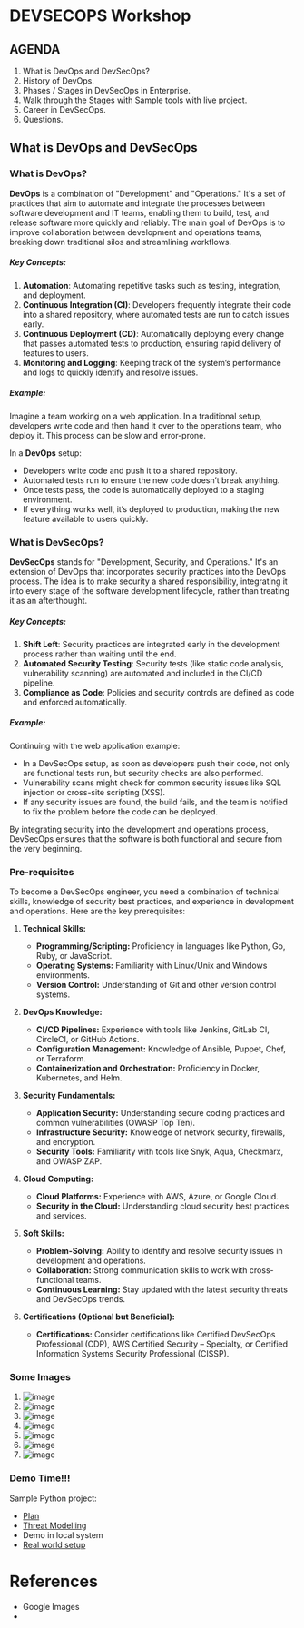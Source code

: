 # DEVSECOPS Workshop

## AGENDA
1. What is DevOps and DevSecOps?
2. History of DevOps.
3. Phases / Stages in DevSecOps in Enterprise.
4. Walk through the Stages with Sample tools with live project.
5. Career in DevSecOps.
6. Questions.

## What is DevOps and DevSecOps
### What is DevOps?

**DevOps** is a combination of "Development" and "Operations." It's a set of practices that aim to automate and integrate the processes between software development and IT teams, enabling them to build, test, and release software more quickly and reliably. The main goal of DevOps is to improve collaboration between development and operations teams, breaking down traditional silos and streamlining workflows.

##### Key Concepts:
1. **Automation**: Automating repetitive tasks such as testing, integration, and deployment.
2. **Continuous Integration (CI)**: Developers frequently integrate their code into a shared repository, where automated tests are run to catch issues early.
3. **Continuous Deployment (CD)**: Automatically deploying every change that passes automated tests to production, ensuring rapid delivery of features to users.
4. **Monitoring and Logging**: Keeping track of the system’s performance and logs to quickly identify and resolve issues.

##### Example:
Imagine a team working on a web application. In a traditional setup, developers write code and then hand it over to the operations team, who deploy it. This process can be slow and error-prone.

In a **DevOps** setup:
- Developers write code and push it to a shared repository.
- Automated tests run to ensure the new code doesn’t break anything.
- Once tests pass, the code is automatically deployed to a staging environment.
- If everything works well, it’s deployed to production, making the new feature available to users quickly.

### What is DevSecOps?

**DevSecOps** stands for "Development, Security, and Operations." It's an extension of DevOps that incorporates security practices into the DevOps process. The idea is to make security a shared responsibility, integrating it into every stage of the software development lifecycle, rather than treating it as an afterthought.

##### Key Concepts:
1. **Shift Left**: Security practices are integrated early in the development process rather than waiting until the end.
2. **Automated Security Testing**: Security tests (like static code analysis, vulnerability scanning) are automated and included in the CI/CD pipeline.
3. **Compliance as Code**: Policies and security controls are defined as code and enforced automatically.

##### Example:
Continuing with the web application example:
- In a DevSecOps setup, as soon as developers push their code, not only are functional tests run, but security checks are also performed.
- Vulnerability scans might check for common security issues like SQL injection or cross-site scripting (XSS).
- If any security issues are found, the build fails, and the team is notified to fix the problem before the code can be deployed.

By integrating security into the development and operations process, DevSecOps ensures that the software is both functional and secure from the very beginning.

### Pre-requisites

To become a DevSecOps engineer, you need a combination of technical skills, knowledge of security best practices, and experience in development and operations. Here are the key prerequisites:

1. **Technical Skills:**
   - **Programming/Scripting:** Proficiency in languages like Python, Go, Ruby, or JavaScript.
   - **Operating Systems:** Familiarity with Linux/Unix and Windows environments.
   - **Version Control:** Understanding of Git and other version control systems.

2. **DevOps Knowledge:**
   - **CI/CD Pipelines:** Experience with tools like Jenkins, GitLab CI, CircleCI, or GitHub Actions.
   - **Configuration Management:** Knowledge of Ansible, Puppet, Chef, or Terraform.
   - **Containerization and Orchestration:** Proficiency in Docker, Kubernetes, and Helm.

3. **Security Fundamentals:**
   - **Application Security:** Understanding secure coding practices and common vulnerabilities (OWASP Top Ten).
   - **Infrastructure Security:** Knowledge of network security, firewalls, and encryption.
   - **Security Tools:** Familiarity with tools like Snyk, Aqua, Checkmarx, and OWASP ZAP.

4. **Cloud Computing:**
   - **Cloud Platforms:** Experience with AWS, Azure, or Google Cloud.
   - **Security in the Cloud:** Understanding cloud security best practices and services.

5. **Soft Skills:**
   - **Problem-Solving:** Ability to identify and resolve security issues in development and operations.
   - **Collaboration:** Strong communication skills to work with cross-functional teams.
   - **Continuous Learning:** Stay updated with the latest security threats and DevSecOps trends.

6. **Certifications (Optional but Beneficial):**
   - **Certifications:** Consider certifications like Certified DevSecOps Professional (CDP), AWS Certified Security – Specialty, or Certified Information Systems Security Professional (CISSP).


### Some Images
1. ![image](https://github.com/user-attachments/assets/bae4abd9-4269-4b70-bcac-5ba4e4000623)
2. ![image](https://github.com/user-attachments/assets/19783fad-42c8-4b90-9ed2-0b879efc9635)
3. ![image](https://github.com/user-attachments/assets/8943d3fc-55af-4513-8b2c-59edd4cb112f)
4. ![image](https://github.com/user-attachments/assets/ca4da463-89ad-43e8-89f0-4941d6da8d6b)
5. ![image](https://github.com/user-attachments/assets/c6c2ecc1-328f-4032-abe0-81b66bfc6ff2)
6. ![image](https://github.com/user-attachments/assets/31129e32-378b-46fc-ac11-96c349eb400e)
7. ![image](https://github.com/user-attachments/assets/36307cb2-a1e8-42fc-bc65-4454ebb688c0)



### Demo Time!!!

Sample Python project:

- [Plan](./plan.md)
- [Threat Modelling](./tm.md)
- Demo in local system
- [Real world setup]()


# References
- Google Images
- 
